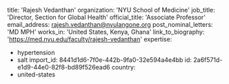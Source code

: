 title: 'Rajesh Vedanthan'
organization: 'NYU School of Medicine'
job_title: 'Director, Section for Global Health'
official_title: 'Associate Professor'
email_address: rajesh.vedanthan@nyulangone.org
post_nominal_letters: 'MD MPH'
works_in: 'United States, Kenya, Ghana'
link_to_biography: 'https://med.nyu.edu/faculty/rajesh-vedanthan'
expertise:
  - hypertension
  - salt
import_id: 8441d1d6-7f0e-442b-9fa0-32e594a4e4bb
id: 2a6f571d-e1d9-44e0-82f8-bd89f526ead6
country:
  - united-states
